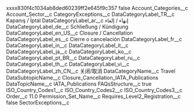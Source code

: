 <?xml version="1.0" encoding="UTF-8"?>
<CustomMetadata xmlns="http://soap.sforce.com/2006/04/metadata" xmlns:xsi="http://www.w3.org/2001/XMLSchema-instance" xmlns:xsd="http://www.w3.org/2001/XMLSchema">
    <label>xxxx830f4c1034ab8ded60239ff2e645f9c357</label>
    <protected>false</protected>
    <values>
        <field>Account_Categories__c</field>
        <value xsi:nil="true"/>
    </values>
    <values>
        <field>Account_Sector__c</field>
        <value xsi:nil="true"/>
    </values>
    <values>
        <field>CategoryExceptions__c</field>
        <value xsi:nil="true"/>
    </values>
    <values>
        <field>DataCategoryLabel_TR__c</field>
        <value xsi:type="xsd:string">Kapanış / İptal</value>
    </values>
    <values>
        <field>DataCategoryLabel_ar__c</field>
        <value xsi:type="xsd:string">إنهاء / إلغاء</value>
    </values>
    <values>
        <field>DataCategoryLabel_de__c</field>
        <value xsi:type="xsd:string">Schließung / Kündigung</value>
    </values>
    <values>
        <field>DataCategoryLabel_en_US__c</field>
        <value xsi:type="xsd:string">Closure / Cancellation</value>
    </values>
    <values>
        <field>DataCategoryLabel_es__c</field>
        <value xsi:type="xsd:string">Cierre o cancelación</value>
    </values>
    <values>
        <field>DataCategoryLabel_fr__c</field>
        <value xsi:nil="true"/>
    </values>
    <values>
        <field>DataCategoryLabel_in__c</field>
        <value xsi:nil="true"/>
    </values>
    <values>
        <field>DataCategoryLabel_it__c</field>
        <value xsi:nil="true"/>
    </values>
    <values>
        <field>DataCategoryLabel_ja__c</field>
        <value xsi:nil="true"/>
    </values>
    <values>
        <field>DataCategoryLabel_ko__c</field>
        <value xsi:nil="true"/>
    </values>
    <values>
        <field>DataCategoryLabel_pt_BR__c</field>
        <value xsi:nil="true"/>
    </values>
    <values>
        <field>DataCategoryLabel_ru__c</field>
        <value xsi:nil="true"/>
    </values>
    <values>
        <field>DataCategoryLabel_th__c</field>
        <value xsi:nil="true"/>
    </values>
    <values>
        <field>DataCategoryLabel_vi__c</field>
        <value xsi:nil="true"/>
    </values>
    <values>
        <field>DataCategoryLabel_zh_CN__c</field>
        <value xsi:type="xsd:string">关闭/取消</value>
    </values>
    <values>
        <field>DataCategoryName__c</field>
        <value xsi:type="xsd:string">Travel</value>
    </values>
    <values>
        <field>DataSubtopicName__c</field>
        <value xsi:type="xsd:string">Closure_Cancellation_IATA_Publications</value>
    </values>
    <values>
        <field>DataTopicName__c</field>
        <value xsi:type="xsd:string">IATA_Publications</value>
    </values>
    <values>
        <field>FAQsStructure__c</field>
        <value xsi:type="xsd:boolean">true</value>
    </values>
    <values>
        <field>ISO_Country_Codes1__c</field>
        <value xsi:nil="true"/>
    </values>
    <values>
        <field>ISO_Country_Codes2__c</field>
        <value xsi:nil="true"/>
    </values>
    <values>
        <field>ISO_Country_Codes3__c</field>
        <value xsi:nil="true"/>
    </values>
    <values>
        <field>Order__c</field>
        <value xsi:type="xsd:double">11.0</value>
    </values>
    <values>
        <field>Permission_Set_Name__c</field>
        <value xsi:nil="true"/>
    </values>
    <values>
        <field>Requires_Level2_Registration__c</field>
        <value xsi:type="xsd:boolean">false</value>
    </values>
    <values>
        <field>SectorExceptions__c</field>
        <value xsi:nil="true"/>
    </values>
</CustomMetadata>
